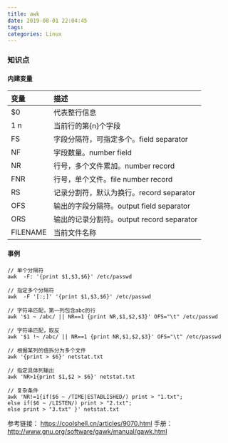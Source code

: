 ```yaml
---
title: awk
date: 2019-08-01 22:04:45
tags:
categories: Linux
---
```


### 知识点
#### 内建变量
|  变量 |描述   |
| :------------ | :------------ |
|   $0| 代表整行信息   |
| $1~$n  | 当前行的第{n}个字段   |
| FS  | 字段分隔符，可指定多个。field separator  |
| NF  | 字段数量。number field  |
|  NR | 行号，多个文件累加。number record  |
|  FNR |  行号，单个文件。file number record |
|  RS |  记录分割符，默认为换行。record separator |
|  OFS |  输出的字段分隔符。output field separator |
|  ORS |  输出的记录分割符。output record separator |
|  FILENAME |  当前文件名称 |

#### 事例
```
// 单个分隔符
awk  -F: '{print $1,$3,$6}' /etc/passwd

// 指定多个分隔符
awk  -F '[:;]' '{print $1,$3,$6}' /etc/passwd

// 字符串匹配，第一列包含abc的行
awk '$1 ~ /abc/ || NR==1 {print NR,$1,$2,$3}' OFS="\t" /etc/passwd

// 字符串匹配，取反
awk '$1 !~ /abc/ || NR==1 {print NR,$1,$2,$3}' OFS="\t" /etc/passwd

// 根据某列的值拆分为多个文件
awk '{print > $6}' netstat.txt

// 指定具体列输出
awk 'NR>1{print $1,$2 > $6}' netstat.txt

// 复杂条件
awk 'NR!=1{if($6 ~ /TIME|ESTABLISHED/) print > "1.txt";
else if($6 ~ /LISTEN/) print > "2.txt";
else print > "3.txt" }' netstat.txt
```



参考链接： https://coolshell.cn/articles/9070.html
手册：http://www.gnu.org/software/gawk/manual/gawk.html
